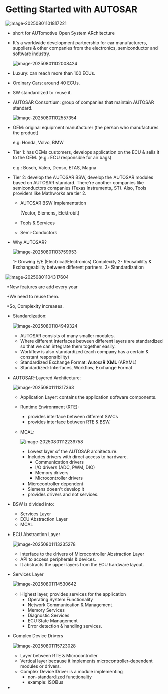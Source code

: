 # Getting Started with AUTOSAR

![image-20250801101817221](C:\Users\hp\AppData\Roaming\Typora\typora-user-images\image-20250801101817221.png)

- short for AUTomotive Open System ARchitecture

- It's a worldwide development partnership for car manufacturers, suppliers & other companies from the electronics, semiconductor and software industry.

  ![image-20250801102008424](C:\Users\hp\AppData\Roaming\Typora\typora-user-images\image-20250801102008424.png)

- Luxury: can reach more than 100 ECUs.

- Ordinary Cars: around 40 ECUs.

- SW standardized to reuse it.

- AUTOSAR Consortium: group of companies that maintain AUTOSAR standard.

  ![image-20250801102557354](C:\Users\hp\AppData\Roaming\Typora\typora-user-images\image-20250801102557354.png)

- OEM: original equipment manufacturer (the person who manufactures the product)

  e.g: Honda, Volvo, BMW

- Tier 1: has OEMs customers, develops application on the ECU & sells it to the OEM. (e.g.: ECU responsible for air bags)

  e.g.: Bosch, Valeo, Denso, ETAS, Magna

- Tier 2: develop the AUTOSAR BSW, develop the AUTOSAR modules based on AUTOSAR standard. There're another companies like semiconductors companies (Texas Instruments, ST). Also, Tools providers like Mathworks are tier 2.

  - AUTOSAR BSW Implementation

    (Vector, Siemens, Elektrobit)

  - Tools & Services

  - Semi-Conductors

- Why AUTOSAR?

  ![image-20250801103759953](C:\Users\hp\AppData\Roaming\Typora\typora-user-images\image-20250801103759953.png)

  1- Growing E/E (Electrical/Electronics) Complexity
  2- Reusabililty & Exchangeability between different partners.
  3- Standardization

![image-20250801104317604](C:\Users\hp\AppData\Roaming\Typora\typora-user-images\image-20250801104317604.png)

​	*New features are add every year

​	*We need to reuse them.

​	*So, Complexity increases.

- Standardization: 

  ![image-20250801104949324](C:\Users\hp\AppData\Roaming\Typora\typora-user-images\image-20250801104949324.png)

  - AUTOSAR consists of many smaller modules.
  - Where different interfaces between different layers are standardized so that we can integrate them together easily.
  - Workflow is also standardized (each company has a certain & constant responsibility)
  - Standardized Exchange Format: **A**utosa**R** **XML** (ARXML) 
  - Standardized: Interfaces, Workflow, Exchange Format

- AUTOSAR-Layered Architecture:

  ![image-20250801111317363](C:\Users\hp\AppData\Roaming\Typora\typora-user-images\image-20250801111317363.png)

  - Application Layer: contains the application software components.

  - Runtime Environment (RTE): 

    - provides interface between different SWCs
    - provides interface between RTE & BSW.

  - MCAL:

    ![image-20250801112239758](C:\Users\hp\AppData\Roaming\Typora\typora-user-images\image-20250801112239758.png)

    - Lowest layer of the AUTOSAR architecture.
    - Includes drivers with direct access to hardware.
      - Communication drivers
      - I/O drivers (ADC, PWM, DIO)
      - Memory drivers 
      - Microcontroller drivers
    - Microcontroller dependent
    - Siemens doesn't develop it
    - provides drivers and not services.

- BSW is divided into: 

  - Services Layer
  - ECU Abstraction Layer
  - MCAL

- ECU Abstraction Layer

  ![image-20250801113235278](C:\Users\hp\AppData\Roaming\Typora\typora-user-images\image-20250801113235278.png)

  - Interface to the drivers of Microcontroller Abstraction Layer
  - API to access peripherals & devices.
  - It abstracts the upper layers from the ECU hardware layout.

- Services Layer

  ![image-20250801114530642](C:\Users\hp\AppData\Roaming\Typora\typora-user-images\image-20250801114530642.png)

  - Highest layer, provides services for the application 
    - Operating System Functionality
    - Network Communication & Management
    - Memory Services
    - Diagnostic Services
    - ECU State Management
    - Error detection & handling services.

- Complex Device Drivers

  ![image-20250801115723028](C:\Users\hp\AppData\Roaming\Typora\typora-user-images\image-20250801115723028.png)

  - Layer between RTE & Microcontroller
  - Vertical layer because it implements microcontroller-dependent modules or drivers.
  - Complex Device Driver is a module implementing
    - non-standardized functionality
    - example: ISOBus

- 
